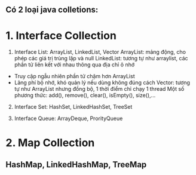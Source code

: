 ## Có 2 loại java colletions:
# 1. Interface Collection
1. Interface List: ArrayList, LinkedList, Vector
ArrayList: mảng động, cho phép các giá trị trùng lặp và null
LinkedList: tương tự như arraylist, các phần tử liên kết với nhau thông qua địa chỉ ô nhớ
- Truy cập ngẫu nhiên phần tử chậm hơn ArrayList
- Lãng phí bộ nhớ, khó quản lý nếu dùng không đúng cách
Vector: tương tự như ArrayList nhưng đồng bộ, 1 thời điểm chỉ chạy 1 thread
Một số phương thức: add(), remove(), clear(), isEmpty(), size(),...
2. Interface Set: HashSet, LinkedHashSet, TreeSet

3. Interface Queue: ArrayDeque, ProrityQueue
# 2. Map Collection
HashMap, LinkedHashMap, TreeMap
- 